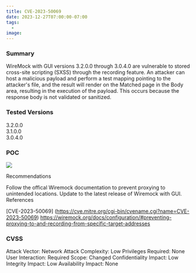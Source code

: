 ```yaml
---
title: CVE-2023-50069
date: 2023-12-27T07:00:00-07:00
tags:
  - 
image: 
---
```



### Summary

WireMock with GUI versions 3.2.0.0 through 3.0.4.0 are vulnerable to stored cross-site scripting (SXSS) through the recording feature. An attacker can host a malicious payload and perform a test mapping pointing to the attacker's file, and the result will render on the Matched page in the Body area, resulting in the execution of the payload. This occurs because the response body is not validated or sanitized.

### Tested Versions

3.2.0.0</br>
3.1.0.0</br>
3.0.4.0


### POC

![](cve-2023-50069-poc.png)

Recommendations

Follow the offical Wiremock documentation to prevent proxying to unintended locations.
Update to the latest release of Wiremock with GUI.
References

[CVE-2023-50069] (https://cve.mitre.org/cgi-bin/cvename.cgi?name=CVE-2023-50069)
https://wiremock.org/docs/configuration/#preventing-proxying-to-and-recording-from-specific-target-addresses

### CVSS

Attack Vector: Network
Attack Complexity: Low
Privileges Required: None
User Interaction: Required
Scope: Changed
Confidentiality Impact: Low
Integrity Impact: Low
Availability Impact: None

